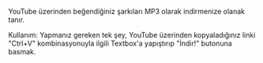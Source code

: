 YouTube üzerinden beğendiğiniz şarkıları MP3 olarak indirmenize olanak tanır.

Kullanım: Yapmanız gereken tek şey, YouTube üzerinden kopyaladığınız linki "Ctrl+V" kombinasyonuyla ilgili Textbox'a yapıştırıp "İndir!" butonuna basmak.
